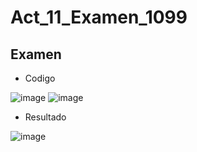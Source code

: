 # Act_11_Examen_1099
## Examen
- Codigo

![image](https://github.com/user-attachments/assets/c496dff8-8ea4-403d-9a31-09c94e598783)
![image](https://github.com/user-attachments/assets/38ceb77f-cb81-4e8e-a601-d0e6170aa619)
- Resultado

![image](https://github.com/user-attachments/assets/797dc1e2-8015-424b-9f8f-a996a06c144a)

